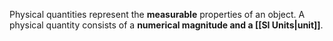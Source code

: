 Physical quantities represent the **measurable** properties of an object. A physical quantity consists of a **numerical magnitude and a [[SI Units|unit]]**.